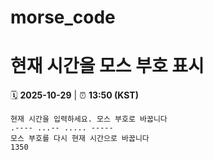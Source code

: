 # morse_code
# 현재 시간을 모스 부호 표시
<!-- MORSE_TIME_START -->
🗓️ **2025-10-29** | ⏰ **13:50 (KST)**

```
현재 시간을 입력하세요. 모스 부호로 바꿉니다
.---- ...-- ..... -----
모스 부호를 다시 현재 시간으로 바꿉니다
1350
```
<!-- MORSE_TIME_END -->
